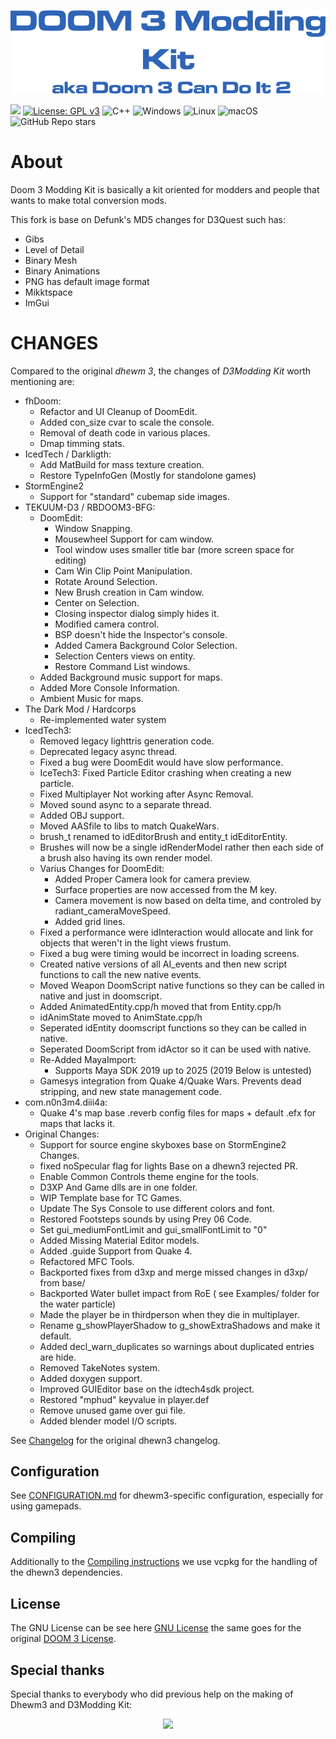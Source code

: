 <p align="center">
  <img src="https://github.com/FriskTheFallenHuman/D3ModdingKit/blob/master/.github/branding/logo.png?raw=true" alt="The logo, what else do you expected?"/>
</p>

[![](https://dcbadge.limes.pink/api/server/https://discord.gg/fEehA3hCTg?style=flat)](https://discord.gg/fEehA3hCTg) [![License: GPL v3](https://img.shields.io/badge/License-GPLv3-blue.svg)](https://www.gnu.org/licenses/gpl-3.0) ![C++](https://img.shields.io/badge/c++-%2300599C.svg?style=flat&logo=c%2B%2B&logoColor=white) ![Windows](https://img.shields.io/badge/Windows-0078D6?style=flat&logo=windows&logoColor=white) ![Linux](https://img.shields.io/badge/Linux-FCC624?flat&logo=linux&logoColor=black) ![macOS](https://img.shields.io/badge/mac%20os-000000?style=flat&logo=macos&logoColor=F0F0F0) ![GitHub Repo stars](https://img.shields.io/github/stars/FriskTheFallenHuman/D3ModdingKit?style=flat&logo=Github)


# About

Doom 3 Modding Kit is basically a kit oriented for modders and people that wants to make total conversion mods.

This fork is base on Defunk's MD5 changes for D3Quest such has:

- Gibs
- Level of Detail
- Binary Mesh
- Binary Animations
- PNG has default image format
- Mikktspace
- ImGui

# CHANGES

Compared to the original _dhewm 3_, the changes of _D3Modding Kit_ worth mentioning are:

- fhDoom:
  - Refactor and UI Cleanup of DoomEdit.
  - Added con_size cvar to scale the console.
  - Removal of death code in various places.
  - Dmap timming stats.
- IcedTech / Darkligth:
  - Add MatBuild for mass texture creation.
  - Restore TypeInfoGen (Mostly for standolone games)
- StormEngine2
  - Support for "standard" cubemap side images.
- TEKUUM-D3 / RBDOOM3-BFG:
  - DoomEdit:
    - Window Snapping.
    - Mousewheel Support for cam window.
    - Tool window uses smaller title bar (more screen space for editing)
    - Cam Win Clip Point Manipulation.
    - Rotate Around Selection.
    - New Brush creation in Cam window.
    - Center on Selection.
    - Closing inspector dialog simply hides it.
    - Modified camera control.
    - BSP doesn't hide the Inspector's console.
    - Added Camera Background Color Selection.
    - Selection Centers views on entity.
    - Restore Command List windows.
  - Added Background music support for maps.
  - Added More Console Information.
  - Ambient Music for maps.
- The Dark Mod / Hardcorps
  - Re-implemented water system
- IcedTech3:
  - Removed legacy lighttris generation code.
  - Deprecated legacy async thread.
  - Fixed a bug were DoomEdit would have slow performance.
  - IceTech3: Fixed Particle Editor crashing when creating a new particle.
  - Fixed Multiplayer Not working after Async Removal.
  - Moved sound async to a separate thread.
  - Added OBJ support.
  - Moved AASfile to libs to match QuakeWars.
  - brush_t renamed to idEditorBrush and entity_t idEditorEntity.
  - Brushes will now be a single idRenderModel rather then each side of a brush also having its own render model.
  - Varius Changes for DoomEdit:
    * Added Proper Camera look for camera preview.
    * Surface properties are now accessed from the M key.
    * Camera movement is now based on delta time, and controled by radiant_cameraMoveSpeed.
    * Added grid lines.
  - Fixed a performance were idInteraction would allocate and link for objects that weren't in the light views frustum.
  - Fixed a bug were timing would be incorrect in loading screens.
  - Created native versions of all AI_events and then new script functions to call the new native events.
  - Moved Weapon DoomScript native functions so they can be called in native and just in doomscript.
  - Added AnimatedEntity.cpp/h moved that from Entity.cpp/h
  - idAnimState moved to AnimState.cpp/h
  - Seperated idEntity doomscript functions so they can be called in native.
  - Seperated DoomScript from idActor so it can be used with native.
  - Re-Added MayaImport:
    * Supports Maya SDK 2019 up to 2025 (2019 Below is untested)
  - Gamesys integration from Quake 4/Quake Wars. Prevents dead stripping, and new state management code.
- com.n0n3m4.diii4a:
  - Quake 4's map base .reverb config files for maps + default .efx for maps that lacks it.
- Original Changes:
  - Support for source engine skyboxes base on StormEngine2 Changes.
  - fixed noSpecular flag for lights Base on a dhewn3 rejected PR.
  - Enable Common Controls theme engine for the tools.
  - D3XP And Game dlls are in one folder.
  - WIP Template base for TC Games.
  - Update The Sys Console to use different colors and font.
  - Restored Footsteps sounds by using Prey 06 Code.
  - Set gui_mediumFontLimit and gui_smallFontLimit to "0"
  - Added Missing Material Editor models.
  - Added .guide Support from Quake 4.
  - Refactored MFC Tools.
  - Backported fixes from d3xp and merge missed changes in d3xp/ from base/
  - Backported Water bullet impact from RoE ( see Examples/ folder for the water particle)
  - Made the player be in thirdperson when they die in multiplayer.
  - Rename g_showPlayerShadow to g_showExtraShadows and make it default.
  - Added decl_warn_duplicates so warnings about duplicated entries are hide.
  - Removed TakeNotes system.
  - Added doxygen support.
  - Improved GUIEditor base on the idtech4sdk project.
  - Restored "mphud" keyvalue in player.def
  - Remove unused game over gui file.
  - Added blender model I/O scripts.

See [Changelog](./CHANGELOG.md) for the original dhewn3 changelog.

## Configuration

See [CONFIGURATION.md](./CONFIGURATION.md) for dhewm3-specific configuration, especially for using gamepads.

## Compiling

Additionally to the [Compiling instructions](./COMPILING.md) we use vcpkg for the handling of the dhewn3 dependencies.

## License

The GNU License can be see here [GNU License](./LICENSE.md) the same goes for the original [DOOM 3 License](./LICENSE_DOOM3.md).

## Special thanks

Special thanks to everybody who did previous help on the making of Dhewm3 and D3Modding Kit:

<p align="center">
  <a href="https://github.com/FriskTheFallenHuman/D3ModdingKit/graphs/contributors">
    <img src="https://contrib.rocks/image?repo=FriskTheFallenHuman/D3ModdingKit" />
  </a>
</p>

